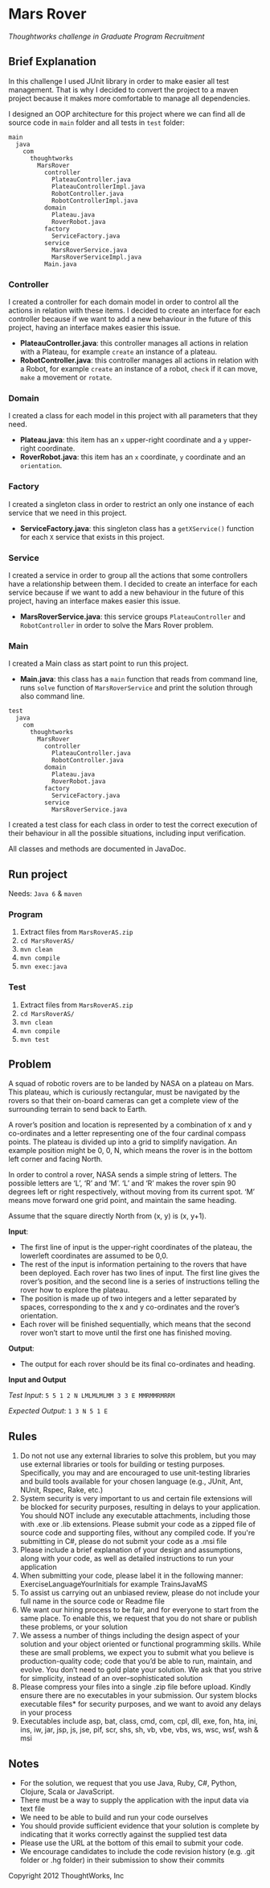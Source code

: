 # Mars Rover

*Thoughtworks challenge in Graduate Program Recruitment*

## Brief Explanation

In this challenge I used JUnit library in order to make easier all test management. That is why I decided to convert the project to a maven project because it makes more comfortable to manage all dependencies.

I designed an OOP architecture for this project where we can find all de source code in `main` folder and all tests in `test` folder:

```
main
  java
    com
      thoughtworks
        MarsRover
          controller
            PlateauController.java
            PlateauControllerImpl.java
            RobotController.java
            RobotControllerImpl.java
          domain
            Plateau.java
            RoverRobot.java
          factory
            ServiceFactory.java
          service
            MarsRoverService.java
            MarsRoverServiceImpl.java
          Main.java
```
### Controller
I created a controller for each domain model in order to control all the actions in relation with these items. I decided to create an interface for each controller because if we want to add a new behaviour in the future of this project, having an interface makes easier this issue.
- **PlateauController.java**: this controller manages all actions in relation with a Plateau, for example `create` an instance of a plateau.
- **RobotController.java**: this controller manages all actions in relation with a Robot, for example `create` an instance of a robot, `check` if it can move, `make` a movement or `rotate`.

### Domain
I created a class for each model in this project with all parameters that they need.
- **Plateau.java**: this item has an `x` upper-right coordinate and a `y` upper-right coordinate.
- **RoverRobot.java**: this item has an `x` coordinate, `y` coordinate and an `orientation`.

### Factory
I created a singleton class in order to restrict an only one instance of each service that we need in this project.
- **ServiceFactory.java**: this singleton class has a `getXService()` function for each `X` service that exists in this project.

### Service
I created a service in order to group all the actions that some controllers have a relationship between them. I decided to create an interface for each service because if we want to add a new behaviour in the future of this project, having an interface makes easier this issue.
- **MarsRoverService.java**: this service groups `PlateauController` and `RobotController` in order to solve the Mars Rover problem.

### Main
I created a Main class as start point to run this project.
- **Main.java**: this class has a `main` function that reads from command line, runs `solve` function of `MarsRoverService` and print the solution through also command line.

```
test
  java
    com
      thoughtworks
        MarsRover
          controller
            PlateauController.java
            RobotController.java
          domain
            Plateau.java
            RoverRobot.java
          factory
            ServiceFactory.java
          service
            MarsRoverService.java
```

I created a test class for each class in order to test the correct execution of their behaviour in all the possible situations, including input verification.

All classes and methods are documented in JavaDoc.

## Run project

Needs: `Java 6` & `maven`

### Program 

1. Extract files from `MarsRoverAS.zip`
2. `cd MarsRoverAS/`
3. `mvn clean`
4. `mvn compile`
5. `mvn exec:java`

### Test 

1. Extract files from `MarsRoverAS.zip`
2. `cd MarsRoverAS/`
3. `mvn clean`
4. `mvn compile`
5. `mvn test`

## Problem

A squad of robotic rovers are to be landed by NASA on a plateau on Mars. This plateau, which is curiously rectangular, must be navigated by the rovers so that their on-board cameras can get a complete view of the surrounding terrain to send back to Earth.
 
A rover’s position and location is represented by a combination of x and y co-ordinates and a letter representing one of the four cardinal compass points. The plateau is divided up into a grid to simplify navigation. An example position might be 0, 0, N, which means the rover is in the bottom left corner and facing North.
 
In order to control a rover, NASA sends a simple string of letters. The possible letters are ‘L’, ‘R’ and ‘M’. ‘L’ and ‘R’ makes the rover spin 90 degrees left or right respectively, without moving from its current spot. ‘M’ means move forward one grid point, and maintain the same heading.
 
Assume that the square directly North from (x, y) is (x, y+1).
 
**Input**:
- The first line of input is the upper-right coordinates of the plateau, the lowerleft coordinates are assumed to be 0,0.
- The rest of the input is information pertaining to the rovers that have been deployed. Each rover has two lines of input. The first line gives the rover’s position, and the second line is a series of instructions telling the rover how to explore the plateau.
- The position is made up of two integers and a letter separated by spaces, corresponding to the x and y co-ordinates and the rover’s orientation.
- Each rover will be finished sequentially, which means that the second rover won’t start to move until the first one has finished moving.

**Output**:
- The output for each rover should be its final co-ordinates and heading.

**Input and Output**
 
*Test Input*:
`5 5
1 2 N
LMLMLMLMM
3 3 E
MMRMMRMRRM`
 
*Expected Output*:
`1 3 N
5 1 E`

## Rules

1. Do not not use any external libraries to solve this problem, but you may use external libraries or tools for building or testing purposes. Specifically, you may and are encouraged to use unit-testing libraries and build tools available for your chosen language (e.g., JUnit, Ant, NUnit, Rspec, Rake, etc.)
2. System security is very important to us and certain file extensions will be blocked for security purposes, resulting in delays to your application. You should NOT include any executable attachments, including those with .exe or .lib extensions. Please submit your code as a zipped file of source code and supporting files, without any compiled code. If you're submitting in C#, please do not submit your code as a .msi file
3. Please include a brief explanation of your design and assumptions, along with your code, as well as detailed instructions to run your application
4. When submitting your code, please label it in the following manner: ExerciseLanguageYourInitials for example TrainsJavaMS
5. To assist us carrying out an unbiased review, please do not include your full name in the source code or Readme file
6. We want our hiring process to be fair, and for everyone to start from the same place. To enable this, we request that you do not share or publish these problems, or your solution
7. We assess a number of things including the design aspect of your solution and your object oriented or functional programming skills. While these are small problems, we expect you to submit what you believe is production-quality code; code that you’d be able to run, maintain, and evolve. You don’t need to gold plate your solution. We ask that you strive for simplicity, instead of an over–sophisticated solution
8. Please compress your files into a single .zip file before upload. Kindly ensure there are no executables in your submission. Our system blocks executable files* for security purposes, and we want to avoid any delays in your process
9. Executables include asp, bat, class, cmd, com, cpl, dll, exe, fon, hta, ini, ins, iw, jar, jsp, js, jse, pif, scr, shs, sh, vb, vbe, vbs, ws, wsc, wsf, wsh & msi

## Notes

- For the solution, we request that you use Java, Ruby, C#, Python, Clojure, Scala or JavaScript.
- There must be a way to supply the application with the input data via text file
- We need to be able to build and run your code ourselves
- You should provide sufficient evidence that your solution is complete by indicating that it works correctly against the supplied test data
- Please use the URL at the bottom of this email to submit your code.
- We encourage candidates to include the code revision history (e.g. .git folder or .hg folder) in their submission to show their commits

Copyright 2012 ThoughtWorks, Inc

